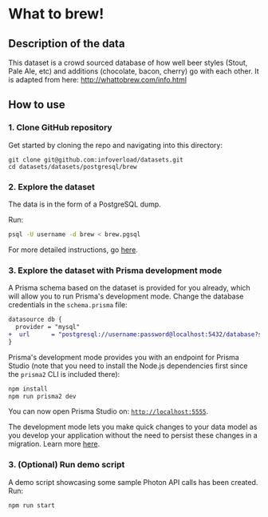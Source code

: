 # What to brew! 

## Description of the data

This dataset is a crowd sourced database of how well beer styles (Stout, Pale Ale, etc) and additions (chocolate, bacon, cherry) go with each other. It is adapted from here: http://whattobrew.com/info.html

## How to use

### 1. Clone GitHub repository

Get started by cloning the repo and navigating into this directory:

```
git clone git@github.com:infoverload/datasets.git
cd datasets/datasets/postgresql/brew
```

### 2. Explore the dataset

The data is in the form of a PostgreSQL dump. 

Run:

```sh
psql -U username -d brew < brew.pgsql 
```

For more detailed instructions, go [here](../README.md).


### 3. Explore the dataset with Prisma development mode

A Prisma schema based on the dataset is provided for you already, which will allow you to run Prisma's development mode. Change the database credentials in the `schema.prisma` file:

```diff
datasource db {
  provider = "mysql"
+  url      = "postgresql://username:password@localhost:5432/database?schema=public"
}
```

Prisma's development mode provides you with an endpoint for Prisma Studio (note that you need to install the Node.js dependencies first since the `prisma2` CLI is included there):

```sh
npm install
npm run prisma2 dev
```

You can now open Prisma Studio on: [`http://localhost:5555`](http://localhost:5555).

The development mode lets you make quick changes to your data model as you develop your application without the need to persist these changes in a migration.  Learn more [here](https://github.com/prisma/prisma2/blob/master/docs/development-mode.md).


### 3. (Optional) Run demo script

A demo script showcasing some sample Photon API calls has been created.  Run:

```sh
npm run start
```
